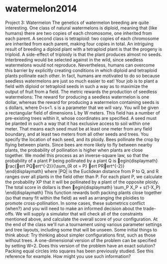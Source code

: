 watermelon2014
==============

 Project 3: Watermelon  The genetics of watermelon breeding are quite interesting. One class of natural watermelons is diploid, meaning that (like humans) there are two copies of each chromosome, one inherited from each parent. A second class is tetraploid: two copies of each chromosome are inherited from each parent, making four copies in total.  An intriguing result of breeding a diploid plant with a tetraploid plant is that the progeny is triploid. A side-effect of triploidy is that the plant produces almost no seeds. Interbreeding would be selected against in the wild, since seedless watermelons would not reproduce. Nevertheless, humans can overcome this barrier by explicitly creating conditions in which diploid and tetraploid plants pollinate each other. In fact, humans are motivated to do so because seedless watermelons are just so much easier to eat!  Your job is to plant a field with diploid or tetraploid seeds in such a way as to maximize the output of fruit from a field. The metric rewards the production of seedless watermelons: The reward for producing a seedless watermelon is one dollar, whereas the reward for producing a watermelon containing seeds is s dollars, where 0&lt;s&lt;1. s is a parameter that we will vary.  You will be given a rectangular field of dimensions L by W meters. This field has a number of pre-existing trees within it, whose coordinates are specified. A seed must be planted in such a way that it has exclusive access to soil within one meter. That means each seed must be at least one meter from any field boundary, and at least two meters from all other seeds and trees. You specify the location of each seed, and its ploidy.  Bees pollinate the crop by flying between plants. Since bees are more likely to fly between nearby plants, the probability of pollination is higher when plants are close together. We model this process as an inverse-square law, so that the probability of a plant P being pollinated by a plant Q is  egin{displaymath} rac{ert PQert^{-2}}{\sum_{R 
ot = P} ert PRert^{-2}} \end{displaymath}  where |PQ| is the Euclidean distance from P to Q, and R ranges over all plants in the field other than P.  For each plant P, we calculate the probability XP that it will be pollinated by a plant of the opposite ploidy. The total score in dollars is then  egin{displaymath} \sum_P X_P + s(1-X_P) \end{displaymath}  This function rewards both packing plants close together (so that many fit within the field) as well as arranging the ploidies to promote cross-pollination. In some cases, these submetrics conflict (when?) and you will need to make an informed decision about the trade-offs.  We will supply a simulator that will check all of the constraints mentioned above, and calculate the overall score of your configuration. At the end of the class we'll run a tournament using various parameter settings and tree layouts, including some that will be unseen.  Some initial things to think about:      Try thinking about simpler configurations first, such as those without trees.     A one-dimensional version of the problem can be specified by setting W=2. Does this version of the problem have an exact solution?     Packing equal circles into squares has been previously studied. See this reference for example. How might you use such information?
